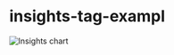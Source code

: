# insights-tag-exampl

![Insights chart](https://insights-tag.herokuapp.com/prActivity?repo=levindixon/insights-tag-example&groupBy=minute&period=60)
